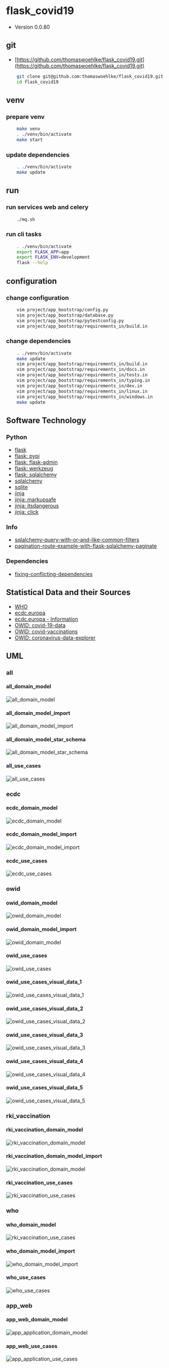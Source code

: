 # flask_covid19

* Version 0.0.80

## git

* [https://github.com/thomaswoehlke/flask_covid19.git](https://github.com/thomaswoehlke/flask_covid19.git)

````bash
    git clone git@github.com:thomaswoehlke/flask_covid19.git
    cd flask_covid19
````

## venv

### prepare venv

````bash
    make venv
    . ./venv/bin/activate
    make start
````

### update dependencies

````bash
    . ./venv/bin/activate
    make update
 ````

## run

### run services web and celery

````bash
    ./mq.sh
````

### run cli tasks

````bash
    . ./venv/bin/activate
    export FLASK_APP=app
    export FLASK_ENV=development
    flask --help
````

## configuration

### change configuration

````bash
    vim project/app_bootstrap/config.py
    vim project/app_bootstrap/database.py
    vim project/app_bootstrap/pytestconfig.py
    vim project/app_bootstrap/requirements_in/build.in
````

### change dependencies

````bash
    . ./venv/bin/activate
    make update
    vim project/app_bootstrap/requirements_in/build.in
    vim project/app_bootstrap/requirements_in/docs.in
    vim project/app_bootstrap/requirements_in/tests.in
    vim project/app_bootstrap/requirements_in/typing.in
    vim project/app_bootstrap/requirements_in/dev.in
    vim project/app_bootstrap/requirements_in/linux.in
    vim project/app_bootstrap/requirements_in/windows.in
    make update
````

## Software Technology

### Python

* [flask](https://flask.palletsprojects.com/en/1.1.x/)
* [flask: pypi](https://pypi.org/project/Flask/)
* [flask: flask-admin](https://github.com/flask-admin/flask-admin/)
* [flask: werkzeug](https://werkzeug.palletsprojects.com/en/1.0.x/)
* [flask: sqlalchemy](https://flask.palletsprojects.com/en/1.1.x/patterns/sqlalchemy/)
* [sqlalchemy](https://docs.sqlalchemy.org/en/13/)
* [sqlite](https://sqlite.org/docs.html)
* [jinja](https://jinja.palletsprojects.com/en/2.11.x/)
* [jinja: markupsafe](https://palletsprojects.com/p/markupsafe/)
* [jinja: itsdangerous](https://palletsprojects.com/p/itsdangerous/)
* [jinja: click](https://palletsprojects.com/p/click/)

### Info

* [sqlalchemy-query-with-or-and-like-common-filters](http://www.leeladharan.com/sqlalchemy-query-with-or-and-like-common-filters)
* [pagination-route-example-with-flask-sqlalchemy-paginate](https://riptutorial.com/flask/example/22201/pagination-route-example-with-flask-sqlalchemy-paginate)

### Dependencies

* [fixing-conflicting-dependencies](https://pip.pypa.io/en/latest/user_guide/#fixing-conflicting-dependencies)

## Statistical Data and their Sources

* [WHO](https://covid19.who.int/WHO-COVID-19-global-data.csv)
* [ecdc.europa](https://opendata.ecdc.europa.eu/covid19/casedistribution/csv)
* [ecdc.europa - Information](https://www.ecdc.europa.eu/en/publications-data/download-todays-data-geographic-distribution-covid-19-cases-worldwide)
* [OWID: covid-19-data](https://github.com/owid/covid-19-data)
* [OWID: covid-vaccinations](https://ourworldindata.org/covid-vaccinations)
* [OWID: coronavirus-data-explorer](https://ourworldindata.org/explorers/coronavirus-data-explorer)

## UML

### all

#### all_domain_model

![all_domain_model](uml/data_all/img/all_domain_model.png)

#### all_domain_model_import

![all_domain_model_import](uml/data_all/img/all_domain_model_import.png)

#### all_domain_model_star_schema

![all_domain_model_star_schema](uml/data_all/img/all_domain_model_star_schema.png)

#### all_use_cases

![all_use_cases](uml/data_all/img/all_use_cases.png)

### ecdc

#### ecdc_domain_model

![ecdc_domain_model](uml/data_ecdc/img/ecdc_domain_model.png)

#### ecdc_domain_model_import

![ecdc_domain_model_import](uml/data_ecdc/img/ecdc_domain_model_import.png)

#### ecdc_use_cases

![ecdc_use_cases](uml/data_ecdc/img/ecdc_use_cases.png)

### owid

#### owid_domain_model

![owid_domain_model](uml/data_owid/img/owid_domain_model.png)

#### owid_domain_model_import

![owid_domain_model](uml/data_owid/img/owid_domain_model_import.png)

#### owid_use_cases

![owid_use_cases](uml/data_owid/img/owid_use_cases.png)

#### owid_use_cases_visual_data_1

![owid_use_cases_visual_data_1](uml/data_owid/use_cases__visual_data/img/owid_use_cases_visual_data_1.png)

#### owid_use_cases_visual_data_2

![owid_use_cases_visual_data_2](uml/data_owid/use_cases__visual_data/img/owid_use_cases_visual_data_2.png)

#### owid_use_cases_visual_data_3

![owid_use_cases_visual_data_3](uml/data_owid/use_cases__visual_data/img/owid_use_cases_visual_data_3.png)

#### owid_use_cases_visual_data_4

![owid_use_cases_visual_data_4](uml/data_owid/use_cases__visual_data/img/owid_use_cases_visual_data_4.png)

#### owid_use_cases_visual_data_5

![owid_use_cases_visual_data_5](uml/data_owid/use_cases__visual_data/img/owid_use_cases_visual_data_5.png)

### rki_vaccination

#### rki_vaccination_domain_model

![rki_vaccination_domain_model](uml/data_vaccination/img/rki_vaccination_domain_model.png)

#### rki_vaccination_domain_model_import

![rki_vaccination_domain_model](uml/data_vaccination/img/rki_vaccination_domain_model.png)

#### rki_vaccination_use_cases

![rki_vaccination_use_cases](uml/data_vaccination/img/rki_vaccination_use_cases.png)

### who

#### who_domain_model

![rki_vaccination_use_cases](uml/data_vaccination/img/rki_vaccination_use_cases.png)

#### who_domain_model_import

![who_domain_model_import](uml/data_who/img/who_domain_model_import.png)

#### who_use_cases

![who_use_cases](uml/data_who/img/who_use_cases.png)

### app_web

#### app_web_domain_model

![app_application_domain_model](uml/app_web/img/app_application_domain_model.png)

#### app_web_use_cases

![app_application_use_cases](uml/app_web/img/app_application_use_cases.png)
